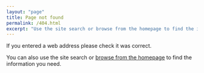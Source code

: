 ```yaml
---
layout: "page"
title: Page not found
permalink: /404.html
excerpt: "Use the site search or browse from the homepage to find the information you need."
---
```


If you entered a web address please check it was correct.

You can also use the site search or [browse from the homepage](https://guides.service.gov.au/content-guide/) to find the information you need.

